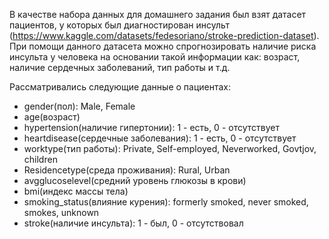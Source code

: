 В качестве набора данных для домашнего задания был взят датасет пациентов, у которых был диагностирован инсульт (https://www.kaggle.com/datasets/fedesoriano/stroke-prediction-dataset). При помощи данного датасета можно спрогнозировать наличие риска инсульта у человека на основании такой информации как: возраст, наличие сердечных заболеваний, тип работы и т.д.

Рассматривались следующие данные о пациентах: 
- gender(пол): Male, Female
- age(возраст)
- hypertension(наличие гипертонии): 1 - есть, 0 - отсутствует
- heartdisease(cердечные заболевания): 1 - есть, 0 - отсутствует
- worktype(тип работы): Private, Self-employed, Neverworked, Govtjov, children
- Residencetype(среда проживания): Rural, Urban
- avgglucoselevel(средний уровень глюкозы в крови)
- bmi(индекс массы тела)
- smoking_status(влияние курения): formerly smoked, never smoked, smokes, unknown
- stroke(наличие инсульта): 1 - был, 0 - отсутствовал

